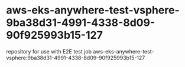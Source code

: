 # aws-eks-anywhere-test-vsphere-9ba38d31-4991-4338-8d09-90f925993b15-127
repository for use with E2E test job aws-eks-anywhere-test-vsphere:9ba38d31-4991-4338-8d09-90f925993b15-127
